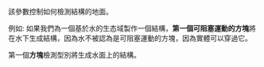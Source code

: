 該參數控制如何檢測結構的地面。

例如: 如果我們為一個基於水的生态域製作一個結構，**第一個可阻塞運動的方塊**將在水下生成結構，因為水不被認為是可阻塞運動的方塊，因為實體可以穿過它。

第一個**方塊**檢測型別將生成水面上的結構。
